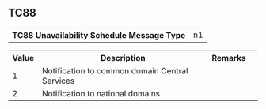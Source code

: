 ## TC88
<table>
 <tr>
  <th>
   TC88 Unavailability Schedule Message Type
  </th>
  <td>
   n1
  </td>
 </tr>
</table>
<table>
 <tr>
  <th>
   Value
  </th>
  <th>
   Description
  </th>
  <th>
   Remarks
  </th>
 </tr>
 <tr>
  <td>
   1
  </td>
  <td>
   Notification to common domain Central Services
  </td>
  <td>
  </td>
  <td>
  </td>
 </tr>
 <tr>
  <td>
   2
  </td>
  <td>
   Notification to national domains
  </td>
  <td>
  </td>
  <td>
  </td>
 </tr>
</table>
